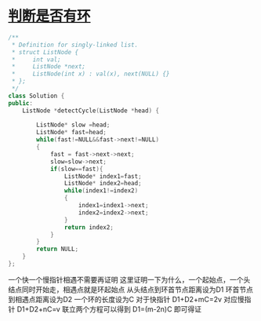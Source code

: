 # [判断是否有环](https://leetcode.cn/problems/linked-list-cycle-ii/description/)

```cpp
/**
 * Definition for singly-linked list.
 * struct ListNode {
 *     int val;
 *     ListNode *next;
 *     ListNode(int x) : val(x), next(NULL) {}
 * };
 */
class Solution {
public:
    ListNode *detectCycle(ListNode *head) {
        
        ListNode* slow =head;
        ListNode* fast=head;
        while(fast!=NULL&&fast->next!=NULL)
        {
            fast = fast->next->next;
            slow=slow->next;
            if(slow==fast){
                ListNode* index1=fast;
                ListNode* index2=head;
                while(index1!=index2)
                {
                    index1=index1->next;
                    index2=index2->next;
                }
                return index2;
            }
        }
        return NULL;
    }
};
```

一个快一个慢指针相遇不需要再证明
这里证明一下为什么，一个起始点，一个头结点同时开始走，相遇点就是环起始点
从头结点到环首节点距离设为D1
环首节点到相遇点距离设为D2
一个环的长度设为C
对于快指针
D1+D2+mC=2v
对应慢指针
D1+D2+nC=v
联立两个方程可以得到
D1=(m-2n)C
即可得证

